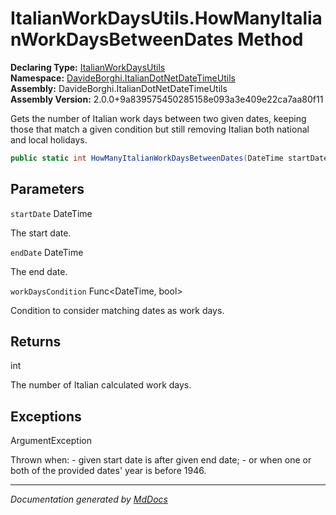 ﻿<!--  
  <auto-generated>   
    The contents of this file were generated by a tool.  
    Changes to this file may be list if the file is regenerated  
  </auto-generated>   
-->

# ItalianWorkDaysUtils.HowManyItalianWorkDaysBetweenDates Method

**Declaring Type:** [ItalianWorkDaysUtils](../index.md)  
**Namespace:** [DavideBorghi.ItalianDotNetDateTimeUtils](../../index.md)  
**Assembly:** DavideBorghi.ItalianDotNetDateTimeUtils  
**Assembly Version:** 2.0.0+9a839575450285158e093a3e409e22ca7aa80f11

Gets the number of Italian work days between two given dates, keeping those that match a given condition  but still removing Italian both national and local holidays.

```csharp
public static int HowManyItalianWorkDaysBetweenDates(DateTime startDate, DateTime endDate, Func<DateTime, bool> workDaysCondition);
```

## Parameters

`startDate`  DateTime

The start date.

`endDate`  DateTime

The end date.

`workDaysCondition`  Func\<DateTime, bool\>

Condition to consider matching dates as work days.

## Returns

int

The number of Italian calculated work days.

## Exceptions

ArgumentException

Thrown when:              \- given start date is after given end date;             \- or when one or both of the provided dates' year is before 1946.

___

*Documentation generated by [MdDocs](https://github.com/ap0llo/mddocs)*
